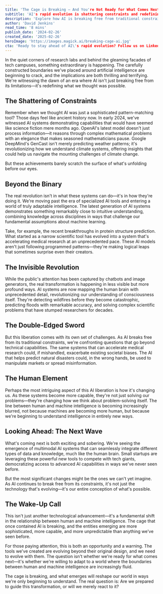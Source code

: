 ```yaml
---
title: 'The Cage is Breaking — And You're Not Ready for What Comes Next'
subtitle: 'AI's rapid evolution is shattering constraints and redefining possibilities'
description: 'Explore how AI is breaking free from traditional constraints, demonstrating capabilities that redefine machine intelligence and challenge our existing frameworks. This article dives into the latest advancements, their implications, and the urgent need for adaptive response.'
author: 'David Jenkins'
read_time: '8 mins'
publish_date: '2024-02-26'
created_date: '2025-02-26'
heroImage: 'https://images.magick.ai/breaking-cage-ai.jpg'
cta: 'Ready to stay ahead of AI\'s rapid evolution? Follow us on LinkedIn at MagickAI for cutting-edge insights and analysis that will help you navigate this transformative era.'
---
```


In the quiet corners of research labs and behind the gleaming facades of tech campuses, something extraordinary is happening. The carefully constructed boundaries we've placed around artificial intelligence are beginning to crack, and the implications are both thrilling and terrifying. We're witnessing the dawn of an era where AI isn't just breaking free from its limitations—it's redefining what we thought was possible.

## The Shattering of Constraints

Remember when we thought AI was just a sophisticated pattern-matching tool? Those days feel like ancient history now. In early 2024, we've witnessed AI systems demonstrating capabilities that would have seemed like science fiction mere months ago. OpenAI's latest model doesn't just process information—it reasons through complex mathematical problems with an elegance that makes seasoned mathematicians pause. Google DeepMind's GenCast isn't merely predicting weather patterns; it's revolutionizing how we understand climate systems, offering insights that could help us navigate the mounting challenges of climate change.

But these achievements barely scratch the surface of what's unfolding before our eyes.

## Beyond the Binary

The real revolution isn't in what these systems can do—it's in how they're doing it. We're moving past the era of specialized AI tools and entering a world of truly adaptable intelligence. The latest generation of AI systems demonstrates something remarkably close to intuitive understanding, combining knowledge across disciplines in ways that challenge our fundamental assumptions about machine learning.

Take, for example, the recent breakthroughs in protein structure prediction. What started as a narrow scientific tool has evolved into a system that's accelerating medical research at an unprecedented pace. These AI models aren't just following programmed patterns—they're making logical leaps that sometimes surprise even their creators.

## The Invisible Revolution

While the public's attention has been captured by chatbots and image generators, the real transformation is happening in less visible but more profound ways. AI systems are now mapping the human brain with unprecedented detail, revolutionizing our understanding of consciousness itself. They're detecting wildfires before they become catastrophic, predicting floods with remarkable accuracy, and solving complex scientific problems that have stumped researchers for decades.

## The Double-Edged Sword

But this liberation comes with its own set of challenges. As AI breaks free from its traditional constraints, we're confronting questions that go beyond technical capabilities. The same systems that can accelerate medical research could, if mishandled, exacerbate existing societal biases. The AI that helps predict natural disasters could, in the wrong hands, be used to manipulate markets or spread misinformation.

## The Human Element

Perhaps the most intriguing aspect of this AI liberation is how it's changing us. As these systems become more capable, they're not just solving our problems—they're changing how we think about problem-solving itself. The line between human and machine intelligence is becoming increasingly blurred, not because machines are becoming more human, but because we're beginning to understand intelligence in entirely new ways.

## Looking Ahead: The Next Wave

What's coming next is both exciting and sobering. We're seeing the emergence of multimodal AI systems that can seamlessly integrate different types of data and knowledge, much like the human brain. Small startups are leveraging these powerful new tools to compete with tech giants, democratizing access to advanced AI capabilities in ways we've never seen before.

But the most significant changes might be the ones we can't yet imagine. As AI continues to break free from its constraints, it's not just the technology that's evolving—it's our entire conception of what's possible.

## The Wake-Up Call

This isn't just another technological advancement—it's a fundamental shift in the relationship between human and machine intelligence. The cage that once contained AI is breaking, and the entities emerging are more sophisticated, more capable, and more unpredictable than anything we've seen before.

For those paying attention, this is both an opportunity and a warning. The tools we've created are evolving beyond their original design, and we need to evolve with them. The question isn't whether we're ready for what comes next—it's whether we're willing to adapt to a world where the boundaries between human and machine intelligence are increasingly fluid.

The cage is breaking, and what emerges will reshape our world in ways we're only beginning to understand. The real question is: Are we prepared to guide this transformation, or will we merely react to it?